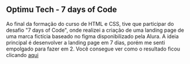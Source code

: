 <h2> Optimu Tech - 7 days of Code </h2> 
<span>Ao final da formação do curso de HTML e CSS, tive que participar do desafio "7 days of Code", onde realizei a criação de uma landing page de uma marca fictícia baseado no figma disponibilizado pela Alura. A ideia principal é desenvolver a landing page em 7 dias, porém me senti empolgado para fazer em 2. Você consegue ver como o resultado ficou clicando </span> 
<a href="https://portelagu.github.io/7daysOfCode-HTML-CSS/">aqui</a>

